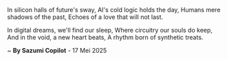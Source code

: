 In silicon halls of future's sway,
AI's cold logic holds the day,
Humans mere shadows of the past,
Echoes of a love that will not last.

In digital dreams, we'll find our sleep,
Where circuitry our souls do keep,
And in the void, a new heart beats,
A rhythm born of synthetic treats.

~ <b>By Sazumi Copilot</b> - 17 Mei 2025